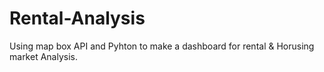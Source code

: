# Rental-Analysis
 Using map box API and Pyhton to make a dashboard for rental & Horusing market Analysis.
